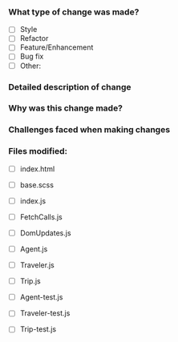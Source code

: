 ### What type of change was made?
- [ ] Style
- [ ] Refactor
- [ ] Feature/Enhancement
- [ ] Bug fix
- [ ] Other: 

### Detailed description of change

### Why was this change made?

### Challenges faced when making changes

### Files modified:
- [ ] index.html
- [ ] base.scss
- [ ] index.js

- [ ] FetchCalls.js
- [ ] DomUpdates.js
- [ ] Agent.js
- [ ] Traveler.js
- [ ] Trip.js

- [ ] Agent-test.js
- [ ] Traveler-test.js
- [ ] Trip-test.js

